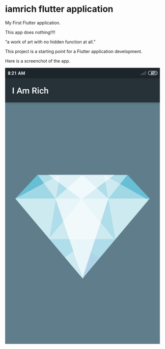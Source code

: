 # iamrich flutter application

My First Flutter application.

This app does nothing!!!!

 “a work of art with no hidden function at all.” 

This project is a starting point for a Flutter application development.

Here is a screenchot of the app.

![Screenshot of App](https://github.com/piyushdavda007/i_am_rich/blob/master/Screenshot_iamrich.png)

